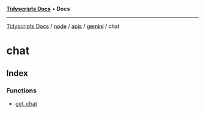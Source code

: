 [**Tidyscripts Docs**](../../../../../../../../README.md) • **Docs**

***

[Tidyscripts Docs](../../../../../../../../globals.md) / [node](../../../../../../README.md) / [apis](../../../../README.md) / [gemini](../../README.md) / chat

# chat

## Index

### Functions

- [get\_chat](functions/get_chat.md)
